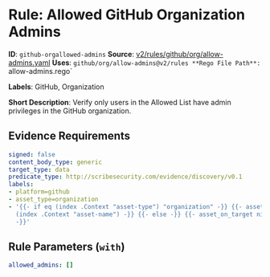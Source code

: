 # Rule: Allowed GitHub Organization Admins

**ID**: `github-orgallowed-admins`
**Source**: [v2/rules/github/org/allow-admins.yaml](https://github.com/scribe-public/sample-policies/v2/rules/github/org/allow-admins.yaml)
**Uses**: `github/org/allow-admins@v2/rules
**Rego File Path**: `allow-admins.rego`

**Labels**: GitHub, Organization

**Short Description**: Verify only users in the Allowed List have admin privileges in the GitHub organization.

## Evidence Requirements

```yaml
signed: false
content_body_type: generic
target_type: data
predicate_type: http://scribesecurity.com/evidence/discovery/v0.1
labels:
- platform=github
- asset_type=organization
- '{{- if eq (index .Context "asset-type") "organization" -}} {{- asset_on_target
  (index .Context "asset-name") -}} {{- else -}} {{- asset_on_target nil -}} {{- end
  -}}'
```
## Rule Parameters (`with`)

```yaml
allowed_admins: []
```
